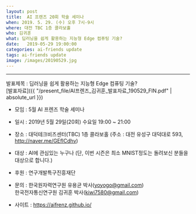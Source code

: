 ```yaml
---
layout: post
title:  AI 프렌즈 20회 학술 세미나
when: 2019. 5. 29. (수) 오후 7시-9시
where: 대전 TBC 1층 콜라보홀
who: 김귀훈
what: 딥러닝을 쉽게 활용하는 지능형 Edge 컴퓨팅 기술?  
date:   2019-05-29 19:00:00
categories: ai-friends update
tags: ai-friends update
image: /images/20190529.jpg
---
```

***  
발표제목 : 딥러닝을 쉽게 활용하는 지능형 Edge 컴퓨팅 기술?    
[발표자료]({{ "/present_file/AI프렌즈_김귀훈_발표자료_190529_FIN.pdf" | absolute_url }})  

- 모임 : 5월 AI 프렌즈 학술 세미나
- 일시 : 2019년 5월 29일(20회) 수요일 19:00 ~ 21:00
- 장소 : 대덕테크비즈센터(TBC) 1층 콜라보홀
             (주소 : 대전 유성구 대덕대로 593, http://naver.me/GEfICdhv)
- 대상 : AI에 관심있는 누구나
             (단, 이번 시즌은 최소 MNIST정도는 돌려보신 분들을 대상으로 합니다.)



- 후원 : 연구개발특구진흥재단  
- 문의 : 한국원자력연구원 유용균 박사(yoyogo@gmail.com)  
             한국전자통신연구원 김귀훈 박사(kiwi7580@gmail.com)  
- 사이트 : https://aifrenz.github.io/ 
